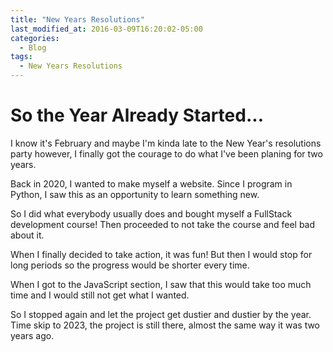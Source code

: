 ```yaml
---
title: "New Years Resolutions"
last_modified_at: 2016-03-09T16:20:02-05:00
categories:
  - Blog
tags:
  - New Years Resolutions
---
```


# So the Year Already Started...

I know it's February and maybe I'm kinda late to the New Year's resolutions party however, I finally got the courage to do what I've been planing for two years.

Back in 2020, I wanted to make myself a website. Since I program in Python, I saw this as an opportunity to learn something new.

So I did what everybody usually does and bought myself a FullStack development course! Then proceeded to not take the course and feel bad about it.

When I finally decided to take action, it was fun!
But then I would stop for long periods so the progress would be shorter every time.

When I got to the JavaScript section, I saw that this would take too much time and I would still not get what I wanted.

So I stopped again and let the project get dustier and dustier by the year.
Time skip to 2023, the project is still there, almost the same way it was two years ago.

